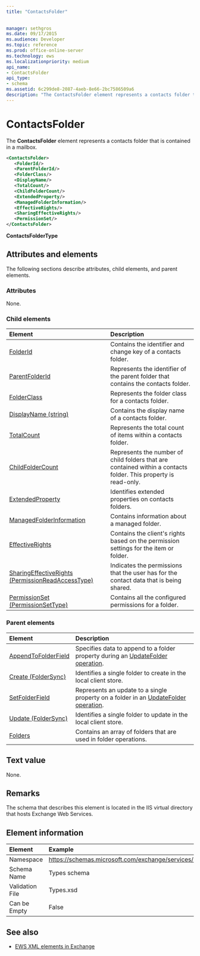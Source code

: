 ```yaml
---
title: "ContactsFolder"
 
 
manager: sethgros
ms.date: 09/17/2015
ms.audience: Developer
ms.topic: reference
ms.prod: office-online-server
ms.technology: ews
ms.localizationpriority: medium
api_name:
- ContactsFolder
api_type:
- schema
ms.assetid: 6c299de8-2087-4aeb-8e66-2bc7586509a6
description: "The ContactsFolder element represents a contacts folder that is contained in a mailbox."
---
```


# ContactsFolder

The **ContactsFolder** element represents a contacts folder that is contained in a mailbox. 
  
```xml
<ContactsFolder>
   <FolderId/>
   <ParentFolderId/>
   <FolderClass/>
   <DisplayName/>
   <TotalCount/>
   <ChildFolderCount/>
   <ExtendedProperty/>
   <ManagedFolderInformation/>
   <EffectiveRights/>
   <SharingEffectiveRights/>
   <PermissionSet/>
</ContactsFolder>
```

 **ContactsFolderType**
## Attributes and elements

The following sections describe attributes, child elements, and parent elements.
  
### Attributes

None.
  
### Child elements

|**Element**|**Description**|
|:-----|:-----|
|[FolderId](folderid.md) <br/> |Contains the identifier and change key of a contacts folder.  <br/> |
|[ParentFolderId](parentfolderid.md) <br/> |Represents the identifier of the parent folder that contains the contacts folder.  <br/> |
|[FolderClass](folderclass.md) <br/> |Represents the folder class for a contacts folder.  <br/> |
|[DisplayName (string)](displayname-string.md) <br/> |Contains the display name of a contacts folder.  <br/> |
|[TotalCount](totalcount.md) <br/> |Represents the total count of items within a contacts folder.  <br/> |
|[ChildFolderCount](childfoldercount.md) <br/> |Represents the number of child folders that are contained within a contacts folder. This property is read-only.  <br/> |
|[ExtendedProperty](extendedproperty.md) <br/> |Identifies extended properties on contacts folders.  <br/> |
|[ManagedFolderInformation](managedfolderinformation.md) <br/> |Contains information about a managed folder.  <br/> |
|[EffectiveRights](effectiverights.md) <br/> |Contains the client's rights based on the permission settings for the item or folder.  <br/> |
|[SharingEffectiveRights (PermissionReadAccessType)](sharingeffectiverights-permissionreadaccesstype.md) <br/> |Indicates the permissions that the user has for the contact data that is being shared.  <br/> |
|[PermissionSet (PermissionSetType)](permissionset-permissionsettype.md) <br/> |Contains all the configured permissions for a folder.  <br/> |
   
### Parent elements

|**Element**|**Description**|
|:-----|:-----|
|[AppendToFolderField](appendtofolderfield.md) <br/> |Specifies data to append to a folder property during an [UpdateFolder operation](updatefolder-operation.md).  <br/> |
|[Create (FolderSync)](create-foldersync.md) <br/> |Identifies a single folder to create in the local client store.  <br/> |
|[SetFolderField](setfolderfield.md) <br/> |Represents an update to a single property on a folder in an [UpdateFolder operation](updatefolder-operation.md).  <br/> |
|[Update (FolderSync)](update-foldersync.md) <br/> |Identifies a single folder to update in the local client store.  <br/> |
|[Folders](folders-ex15websvcsotherref.md) <br/> |Contains an array of folders that are used in folder operations.  <br/> |
   
## Text value

None.
  
## Remarks

The schema that describes this element is located in the IIS virtual directory that hosts Exchange Web Services.
  
## Element information

| Element | Example |
|:-----|:-----|
|Namespace  <br/> |https://schemas.microsoft.com/exchange/services/2006/types  <br/> |
|Schema Name  <br/> |Types schema  <br/> |
|Validation File  <br/> |Types.xsd  <br/> |
|Can be Empty  <br/> |False  <br/> |
   
## See also



- [EWS XML elements in Exchange](ews-xml-elements-in-exchange.md)

